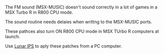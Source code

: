 The FM sound (MSX-MUSIC) doesn't sound correctly in a lot of games in a MSX Turbo R in R800 CPU mode.

The sound routine needs delaies when writtng to the MSX-MUSIC ports. 

These pathces also turn ON R800 CPU mode in MSX TUrbo R computers at launch.

Use [Lunar IPS](https://fusoya.eludevisibility.org/lips/) to aply these patches from a PC computer.

